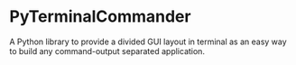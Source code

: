 # PyTerminalCommander
A Python library to provide a divided GUI layout in terminal as an easy way to build any command-output separated application.

